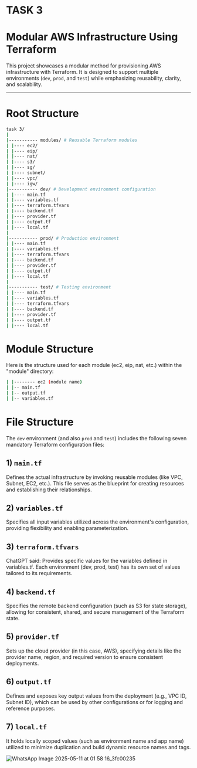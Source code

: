 # TASK 3
# Modular AWS Infrastructure Using Terraform

This project showcases a modular method for provisioning AWS infrastructure with Terraform. It is designed to support multiple environments (`dev`, `prod`, and `test`) while emphasizing reusability, clarity, and scalability.

---




# Root Structure
```bash
task 3/
|
|----------- modules/ # Reusable Terraform modules
| |---- ec2/ 
| |---- eip/ 
| |---- nat/ 
| |---- s3/ 
| |---- sg/ 
| |---- subnet/ 
| |---- vpc/ 
| |---- igw/
|----------- dev/ # Development environment configuration
| |---- main.tf 
| |---- variables.tf 
| |---- terraform.tfvars 
| |---- backend.tf 
| |---- provider.tf 
| |---- output.tf
| |---- local.tf
|
|----------- prod/ # Production environment
| |---- main.tf 
| |---- variables.tf 
| |---- terraform.tfvars 
| |---- backend.tf 
| |---- provider.tf 
| |---- output.tf
| |---- local.tf
|
|----------- test/ # Testing environment
| |---- main.tf 
| |---- variables.tf 
| |---- terraform.tfvars 
| |---- backend.tf 
| |---- provider.tf 
| |---- output.tf
| |---- local.tf
```
# Module Structure
Here is the structure used for each module (ec2, eip, nat, etc.) within the "module" directory:
```bash
| |-------- ec2 (module name)
| |-- main.tf
| |-- output.tf
| |-- variables.tf
```
# File Structure

The `dev` environment (and also `prod` and `test`) includes the following seven mandatory Terraform configuration files:

## 1) `main.tf`
Defines the actual infrastructure by invoking reusable modules (like VPC, Subnet, EC2, etc.). This file serves as the blueprint for creating resources and establishing their relationships.

## 2) `variables.tf`
Specifies all input variables utilized across the environment's configuration, providing flexibility and enabling parameterization.

## 3) `terraform.tfvars`
ChatGPT said:
Provides specific values for the variables defined in variables.tf. Each environment (dev, prod, test) has its own set of values tailored to its requirements.

## 4) `backend.tf`
Specifies the remote backend configuration (such as S3 for state storage), allowing for consistent, shared, and secure management of the Terraform state.

## 5) `provider.tf`
Sets up the cloud provider (in this case, AWS), specifying details like the provider name, region, and required version to ensure consistent deployments.

## 6) `output.tf`
Defines and exposes key output values from the deployment (e.g., VPC ID, Subnet ID), which can be used by other configurations or for logging and reference purposes.

## 7) `local.tf`
It holds locally scoped values (such as environment name and app name) utilized to minimize duplication and build dynamic resource names and tags.

![WhatsApp Image 2025-05-11 at 01 58 16_3fc00235](https://github.com/user-attachments/assets/05a7c2ab-47cf-4ac6-bf74-b90553fd0a81)
